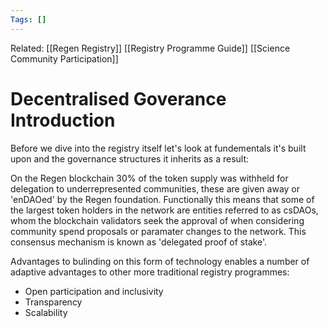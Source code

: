 ```yaml
---
Tags: []
---
```

Related: [[Regen Registry]] [[Registry Programme Guide]] [[Science Community Participation]]
# Decentralised Goverance Introduction
Before we dive into the registry itself let's look at fundementals it's built upon and the governance structures it inherits as a result:

On the Regen blockchain 30% of the token supply was withheld for delegation to underrepresented communities, these are given away or 'enDAOed' by the Regen foundation. Functionally this means that some of the largest token holders in the network are entities referred to as csDAOs, whom the blockchain validators seek the approval of when considering community spend proposals or paramater changes to the network. This consensus mechanism is known as 'delegated proof of stake'.

Advantages to bulinding on this form of technology enables a number of adaptive advantages to other more traditional registry programmes:
- Open participation and inclusivity
- Transparency
- Scalability









 

